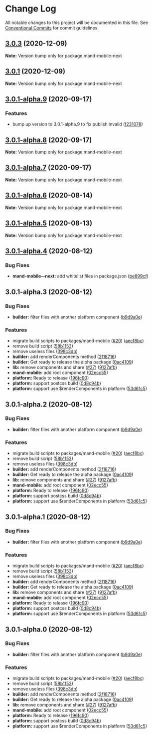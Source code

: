 # Change Log

All notable changes to this project will be documented in this file.
See [Conventional Commits](https://conventionalcommits.org) for commit guidelines.

## [3.0.3](https://github.com/mand-mobile/mand-mobile-next/compare/v3.0.1...v3.0.3) (2020-12-09)

**Note:** Version bump only for package mand-mobile-next





## [3.0.1](https://github.com/mand-mobile/mand-mobile-next/compare/v3.0.1-alpha.9...v3.0.1) (2020-12-09)

**Note:** Version bump only for package mand-mobile-next





## [3.0.1-alpha.9](https://github.com/mand-mobile/mand-mobile-next/compare/v3.0.1-alpha.8...v3.0.1-alpha.9) (2020-09-17)


### Features

* bump up version to 3.0.1-alpha.9 to fix publish invalid ([f231078](https://github.com/mand-mobile/mand-mobile-next/commit/f231078574e747803fa297e4be792994c7fc7b71))





## [3.0.1-alpha.8](https://github.com/mand-mobile/mand-mobile-next/compare/v3.0.1-alpha.7...v3.0.1-alpha.8) (2020-09-17)

**Note:** Version bump only for package mand-mobile-next





## [3.0.1-alpha.7](https://github.com/mand-mobile/mand-mobile-next/compare/v3.0.1-alpha.6...v3.0.1-alpha.7) (2020-09-17)

**Note:** Version bump only for package mand-mobile-next





## [3.0.1-alpha.6](https://github.com/mand-mobile/mand-mobile-next/compare/v3.0.1-alpha.5...v3.0.1-alpha.6) (2020-08-14)

**Note:** Version bump only for package mand-mobile-next





## [3.0.1-alpha.5](https://github.com/mand-mobile/mand-mobile-next/compare/v3.0.1-alpha.4...v3.0.1-alpha.5) (2020-08-13)

**Note:** Version bump only for package mand-mobile-next





## [3.0.1-alpha.4](https://github.com/mand-mobile/mand-mobile-next/compare/v3.0.1-alpha.3...v3.0.1-alpha.4) (2020-08-12)


### Bug Fixes

* **mand-mobile--next:** add whitelist files in package.json ([be899cf](https://github.com/mand-mobile/mand-mobile-next/commit/be899cf0b2b7dfff80660b1e2b1e9b8d42a37283))





## 3.0.1-alpha.3 (2020-08-12)


### Bug Fixes

* **builder:** filter files with another platform component ([b9d9a0e](https://github.com/mand-mobile/mand-mobile-next/commit/b9d9a0e50ebb968c322fa68da74e51c2dd4b40e7))


### Features

* migrate build scripts to packages/mand-mobile ([#20](https://github.com/mand-mobile/mand-mobile-next/issues/20)) ([aecf8bc](https://github.com/mand-mobile/mand-mobile-next/commit/aecf8bc0fdfda14056014b6aa8370c63b96f44d7))
* remove build script ([58b1153](https://github.com/mand-mobile/mand-mobile-next/commit/58b115370ee79defadffd3060edd014895238d2a))
* remove useless files ([398c3db](https://github.com/mand-mobile/mand-mobile-next/commit/398c3db1cb24193c4c410d3f1013737845f5c657))
* **builder:** add renderComponents method ([2f18716](https://github.com/mand-mobile/mand-mobile-next/commit/2f1871675f856b90bca31e25f80ce47258595d00))
* **builder:** Get ready to release the alpha package ([0ac4109](https://github.com/mand-mobile/mand-mobile-next/commit/0ac41093a6d719da590f148211b8825ad5bd125b))
* **lib:** remove components and share ([#27](https://github.com/mand-mobile/mand-mobile-next/issues/27)) ([9127afb](https://github.com/mand-mobile/mand-mobile-next/commit/9127afb45684ce95177fc9c31b68191da030d0b4))
* **mand-mobile:** add root component ([02ecc55](https://github.com/mand-mobile/mand-mobile-next/commit/02ecc5596418778b724e78605daa5fe02d651651))
* **platform:** Ready to release ([196fc90](https://github.com/mand-mobile/mand-mobile-next/commit/196fc903f480013bc3629082c35e48084cefad95))
* **platform:** support postcss build ([0d8c94b](https://github.com/mand-mobile/mand-mobile-next/commit/0d8c94b418061c439769ef599e2574400e633411))
* **platform:** support use $renderComponents in platform ([53d61c5](https://github.com/mand-mobile/mand-mobile-next/commit/53d61c54cbb15b6e08ca5d3ea3e279e17df87f95))





## 3.0.1-alpha.2 (2020-08-12)


### Bug Fixes

* **builder:** filter files with another platform component ([b9d9a0e](https://github.com/mand-mobile/mand-mobile-next/commit/b9d9a0e50ebb968c322fa68da74e51c2dd4b40e7))


### Features

* migrate build scripts to packages/mand-mobile ([#20](https://github.com/mand-mobile/mand-mobile-next/issues/20)) ([aecf8bc](https://github.com/mand-mobile/mand-mobile-next/commit/aecf8bc0fdfda14056014b6aa8370c63b96f44d7))
* remove build script ([58b1153](https://github.com/mand-mobile/mand-mobile-next/commit/58b115370ee79defadffd3060edd014895238d2a))
* remove useless files ([398c3db](https://github.com/mand-mobile/mand-mobile-next/commit/398c3db1cb24193c4c410d3f1013737845f5c657))
* **builder:** add renderComponents method ([2f18716](https://github.com/mand-mobile/mand-mobile-next/commit/2f1871675f856b90bca31e25f80ce47258595d00))
* **builder:** Get ready to release the alpha package ([0ac4109](https://github.com/mand-mobile/mand-mobile-next/commit/0ac41093a6d719da590f148211b8825ad5bd125b))
* **lib:** remove components and share ([#27](https://github.com/mand-mobile/mand-mobile-next/issues/27)) ([9127afb](https://github.com/mand-mobile/mand-mobile-next/commit/9127afb45684ce95177fc9c31b68191da030d0b4))
* **mand-mobile:** add root component ([02ecc55](https://github.com/mand-mobile/mand-mobile-next/commit/02ecc5596418778b724e78605daa5fe02d651651))
* **platform:** Ready to release ([196fc90](https://github.com/mand-mobile/mand-mobile-next/commit/196fc903f480013bc3629082c35e48084cefad95))
* **platform:** support postcss build ([0d8c94b](https://github.com/mand-mobile/mand-mobile-next/commit/0d8c94b418061c439769ef599e2574400e633411))
* **platform:** support use $renderComponents in platform ([53d61c5](https://github.com/mand-mobile/mand-mobile-next/commit/53d61c54cbb15b6e08ca5d3ea3e279e17df87f95))





## 3.0.1-alpha.1 (2020-08-12)


### Bug Fixes

* **builder:** filter files with another platform component ([b9d9a0e](https://github.com/mand-mobile/mand-mobile-next/commit/b9d9a0e50ebb968c322fa68da74e51c2dd4b40e7))


### Features

* migrate build scripts to packages/mand-mobile ([#20](https://github.com/mand-mobile/mand-mobile-next/issues/20)) ([aecf8bc](https://github.com/mand-mobile/mand-mobile-next/commit/aecf8bc0fdfda14056014b6aa8370c63b96f44d7))
* remove build script ([58b1153](https://github.com/mand-mobile/mand-mobile-next/commit/58b115370ee79defadffd3060edd014895238d2a))
* remove useless files ([398c3db](https://github.com/mand-mobile/mand-mobile-next/commit/398c3db1cb24193c4c410d3f1013737845f5c657))
* **builder:** add renderComponents method ([2f18716](https://github.com/mand-mobile/mand-mobile-next/commit/2f1871675f856b90bca31e25f80ce47258595d00))
* **builder:** Get ready to release the alpha package ([0ac4109](https://github.com/mand-mobile/mand-mobile-next/commit/0ac41093a6d719da590f148211b8825ad5bd125b))
* **lib:** remove components and share ([#27](https://github.com/mand-mobile/mand-mobile-next/issues/27)) ([9127afb](https://github.com/mand-mobile/mand-mobile-next/commit/9127afb45684ce95177fc9c31b68191da030d0b4))
* **mand-mobile:** add root component ([02ecc55](https://github.com/mand-mobile/mand-mobile-next/commit/02ecc5596418778b724e78605daa5fe02d651651))
* **platform:** Ready to release ([196fc90](https://github.com/mand-mobile/mand-mobile-next/commit/196fc903f480013bc3629082c35e48084cefad95))
* **platform:** support postcss build ([0d8c94b](https://github.com/mand-mobile/mand-mobile-next/commit/0d8c94b418061c439769ef599e2574400e633411))
* **platform:** support use $renderComponents in platform ([53d61c5](https://github.com/mand-mobile/mand-mobile-next/commit/53d61c54cbb15b6e08ca5d3ea3e279e17df87f95))





## 3.0.1-alpha.0 (2020-08-12)


### Bug Fixes

* **builder:** filter files with another platform component ([b9d9a0e](https://github.com/mand-mobile/mand-mobile-next/commit/b9d9a0e50ebb968c322fa68da74e51c2dd4b40e7))


### Features

* migrate build scripts to packages/mand-mobile ([#20](https://github.com/mand-mobile/mand-mobile-next/issues/20)) ([aecf8bc](https://github.com/mand-mobile/mand-mobile-next/commit/aecf8bc0fdfda14056014b6aa8370c63b96f44d7))
* remove build script ([58b1153](https://github.com/mand-mobile/mand-mobile-next/commit/58b115370ee79defadffd3060edd014895238d2a))
* remove useless files ([398c3db](https://github.com/mand-mobile/mand-mobile-next/commit/398c3db1cb24193c4c410d3f1013737845f5c657))
* **builder:** add renderComponents method ([2f18716](https://github.com/mand-mobile/mand-mobile-next/commit/2f1871675f856b90bca31e25f80ce47258595d00))
* **builder:** Get ready to release the alpha package ([0ac4109](https://github.com/mand-mobile/mand-mobile-next/commit/0ac41093a6d719da590f148211b8825ad5bd125b))
* **lib:** remove components and share ([#27](https://github.com/mand-mobile/mand-mobile-next/issues/27)) ([9127afb](https://github.com/mand-mobile/mand-mobile-next/commit/9127afb45684ce95177fc9c31b68191da030d0b4))
* **mand-mobile:** add root component ([02ecc55](https://github.com/mand-mobile/mand-mobile-next/commit/02ecc5596418778b724e78605daa5fe02d651651))
* **platform:** Ready to release ([196fc90](https://github.com/mand-mobile/mand-mobile-next/commit/196fc903f480013bc3629082c35e48084cefad95))
* **platform:** support postcss build ([0d8c94b](https://github.com/mand-mobile/mand-mobile-next/commit/0d8c94b418061c439769ef599e2574400e633411))
* **platform:** support use $renderComponents in platform ([53d61c5](https://github.com/mand-mobile/mand-mobile-next/commit/53d61c54cbb15b6e08ca5d3ea3e279e17df87f95))
